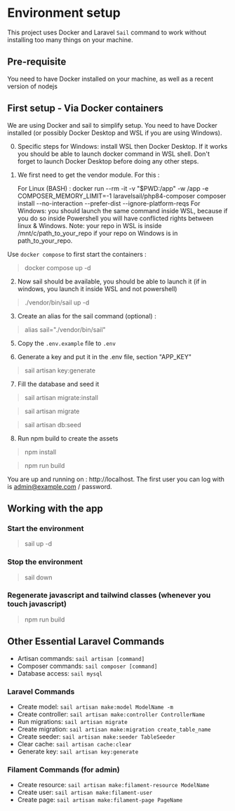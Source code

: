 # Environment setup

This project uses Docker and Laravel `Sail` command to work without installing too many things on your machine.

## Pre-requisite
You need to have Docker installed on your machine, as well as a recent version of nodejs

## First setup - Via Docker containers

We are using Docker and sail to simplify setup. You need to have Docker installed (or possibly Docker Desktop and WSL if you are using Windows).

0. Specific steps for Windows: install WSL then Docker Desktop. If it works you should be able to launch docker command in WSL shell. Don't forget to launch Docker Desktop before doing any other steps.

1. We first need to get the vendor module. For this :

   For Linux (BASH) : docker run --rm -it -v "$PWD:/app" -w /app -e COMPOSER_MEMORY_LIMIT=-1 laravelsail/php84-composer composer install --no-interaction --prefer-dist --ignore-platform-reqs 
   For Windows: you should launch the same command inside WSL, because if you do so inside Powershell you will have conflicted rights between linux & Windows. Note: your repo in WSL is inside /mnt/c/path_to_your_repo if your repo on Windows is in path_to_your_repo.

Use `docker compose` to first start the containers :

> docker compose up -d

2. Now sail should be available, you should be able to launch it (if in windows, you launch it inside WSL and not powershell)

> ./vendor/bin/sail up -d

3. Create an alias for the sail command (optional) :

>    alias sail="./vendor/bin/sail"

5. Copy the `.env.example` file to `.env`

6. Generate a key and put it in the .env file, section "APP_KEY"

> sail artisan key:generate

7. Fill the database and seed it

> sail artisan migrate:install 

> sail artisan migrate

> sail artisan db:seed

8. Run npm build to create the assets

> npm install

> npm run build

You are up and running on : http://localhost. The first user you can log with is admin@example.com / password.

## Working with the app

### Start the environment 

> sail up -d

### Stop the environment 

> sail down

### Regenerate javascript and tailwind classes (whenever you touch javascript)

> npm run build

## Other Essential Laravel Commands
- Artisan commands: `sail artisan [command]`
- Composer commands: `sail composer [command]`
- Database access: `sail mysql`

### Laravel Commands
- Create model: `sail artisan make:model ModelName -m`
- Create controller: `sail artisan make:controller ControllerName`
- Run migrations: `sail artisan migrate`
- Create migration: `sail artisan make:migration create_table_name`
- Create seeder: `sail artisan make:seeder TableSeeder`
- Clear cache: `sail artisan cache:clear`
- Generate key: `sail artisan key:generate`

### Filament Commands (for admin)
- Create resource: `sail artisan make:filament-resource ModelName`
- Create user: `sail artisan make:filament-user`
- Create page: `sail artisan make:filament-page PageName`